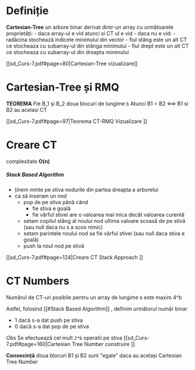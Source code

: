 
# Definiție

**Cartesian-Tree**
	un arbore binar derivat dintr-un array cu următoarele proprietăți:
	- daca array-ul e vid atunci si CT ul e vid
	- daca nu e vid:
		- radăcina stochează indicele minimului din vector
		- fiul stâng este un alt CT ce stocheaza cu subarray-ul din stânga minimului
		- fiul drept este un alt CT ce stocheaza cu subarray-ul din dreapta minimului

[[sd_Curs-7.pdf#page=80|Cartesian-Tree vizualizare]]

# Cartesian-Tree și RMQ

**TEOREMA**
	Fie B_1 și B_2 doua blocuri de lungime `b`
	Atunci B1 = B2 <==> B1 si B2 au acelasi CT

[[sd_Curs-7.pdf#page=97|Teorema CT-RMQ Vizualizare ]]

# Creare CT

complexitate **O(n)** 

##### Stack Based Algorithm
- ținem minte pe stiva nodurile din partea dreapta a arborelui
- ca să inseram un nod
	- pop de pe stiva până când
		- fie stiva e goală
		- fie vârful stivei are o valoarea mai mica decât valoarea curentă
	- setam copilul stâng al noului nod ultima valoare scoasă de pe stivă (sau null daca nu s a scos nimic)
	- setam parintele noului nod sa fie vârful stivei (sau null daca stiva e goală)
	- push la noul nod pe stivă
	
[[sd_Curs-7.pdf#page=124|Creare CT Stack Approach ]]

# CT Numbers

Numărul de CT-uri posibile pentru un array de lungime `b` este maxim 4^b

Astfel, folosind [[#Stack Based Algorithm]] , definim următorul număr binar
- 1 dacă s-a dat push pe stiva
- 0 dacă s-a dat pop de pe stiva

*Obs*
	Se efectuează cel mult `2*b` operatii pe stiva 
[[sd_Curs-7.pdf#page=160|Cartesian Tree Number construire ]]

**Consecință**
	doua blocuri B1 și B2 sunt "egale" daca au același Cartesian Tree Number